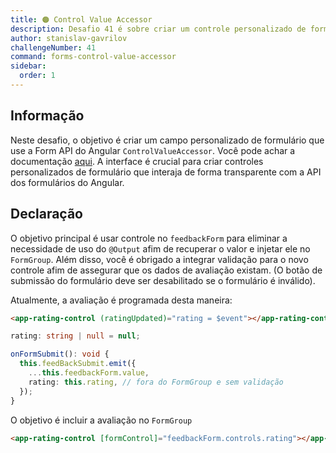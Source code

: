 ```yaml
---
title: 🟠 Control Value Accessor
description: Desafio 41 é sobre criar um controle personalizado de formulário que implemente a interface Control Value Accessor.
author: stanislav-gavrilov
challengeNumber: 41
command: forms-control-value-accessor
sidebar:
  order: 1
---
```


## Informação

Neste desafio, o objetivo é criar um campo personalizado de formulário que use a Form API do Angular `ControlValueAccessor`. Você pode achar a documentação [aqui](https://angular.io/api/forms/ControlValueAccessor). A interface é crucial para criar controles personalizados de formulário que interaja de forma transparente com a API dos formulários do Angular.

## Declaração

O objetivo principal é usar controle no `feedbackForm` para eliminar a necessidade de uso do `@Output` afim de recuperar o valor e injetar ele no `FormGroup`.
Além disso, você é obrigado a integrar validação para o novo controle afim de assegurar que os dados de avaliação existam. (O botão de submissão do formulário deve ser desabilitado se o formulário é inválido).

Atualmente, a avaliação é programada desta maneira:

```html
<app-rating-control (ratingUpdated)="rating = $event"></app-rating-control>
```

```ts
rating: string | null = null;

onFormSubmit(): void {
  this.feedBackSubmit.emit({
    ...this.feedbackForm.value,
    rating: this.rating, // fora do FormGroup e sem validação
  });
}
```

O objetivo é incluir a avaliação no `FormGroup`

```html
<app-rating-control [formControl]="feedbackForm.controls.rating"></app-rating-control>
```
